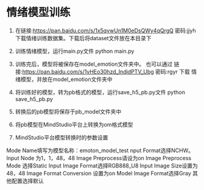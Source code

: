 # 情绪模型训练

1. 在链接:https://pan.baidu.com/s/1x5qvwUn1M0eDsQWy4qQrgQ  密码:jjyh 下载情绪训练数据集。下载后将dataset文件放在本目录下

2. 训练情绪模型，运行main.py文件
python main.py

3. 训练完后，模型将被保存在model_emotion文件夹中。
也可以通过 链接:https://pan.baidu.com/s/1vHEo30hzd_IndjdPTV_Ubg  密码:rgyr 下载 情绪模型，并放在model_emotion文件夹中

4. 将训练好的模型，转为pb格式的模型，运行save_h5_pb.py文件
python save_h5_pb.py

5. 转换后的pb模型将保存于pb_model文件夹中

6. 将pb模型在MindStudio平台上转换为om格式模型

7. MindStudio平台模型转换时的参数设置

Mode Name填写为模型名称：emoton_model_test
nput Format选择NCHW。
Input Node 为1，1，48，48
Image Preprocess请设为on
Image Preprocess Mode 选择Static
Input Image Format选择RGB888_U8
Input Image Size设置为48，48
Image Format Conversion 设置为on
Model Image Format选择Gray
其他配置选择默认

